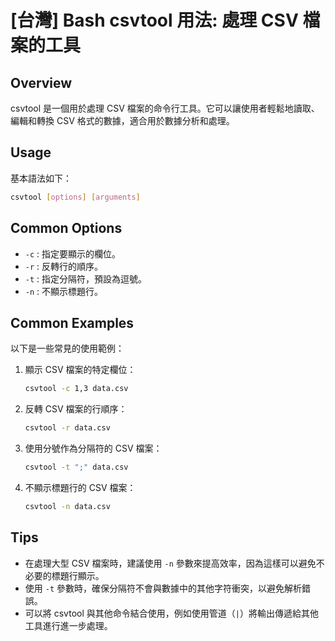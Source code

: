 # [台灣] Bash csvtool 用法: 處理 CSV 檔案的工具

## Overview
csvtool 是一個用於處理 CSV 檔案的命令行工具。它可以讓使用者輕鬆地讀取、編輯和轉換 CSV 格式的數據，適合用於數據分析和處理。

## Usage
基本語法如下：
```bash
csvtool [options] [arguments]
```

## Common Options
- `-c` : 指定要顯示的欄位。
- `-r` : 反轉行的順序。
- `-t` : 指定分隔符，預設為逗號。
- `-n` : 不顯示標題行。

## Common Examples
以下是一些常見的使用範例：

1. 顯示 CSV 檔案的特定欄位：
   ```bash
   csvtool -c 1,3 data.csv
   ```

2. 反轉 CSV 檔案的行順序：
   ```bash
   csvtool -r data.csv
   ```

3. 使用分號作為分隔符的 CSV 檔案：
   ```bash
   csvtool -t ";" data.csv
   ```

4. 不顯示標題行的 CSV 檔案：
   ```bash
   csvtool -n data.csv
   ```

## Tips
- 在處理大型 CSV 檔案時，建議使用 `-n` 參數來提高效率，因為這樣可以避免不必要的標題行顯示。
- 使用 `-t` 參數時，確保分隔符不會與數據中的其他字符衝突，以避免解析錯誤。
- 可以將 csvtool 與其他命令結合使用，例如使用管道（`|`）將輸出傳遞給其他工具進行進一步處理。